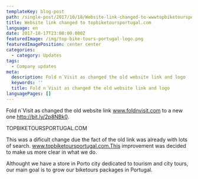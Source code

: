 ```yaml
---
templateKey: blog-post
path: /single-post/2017/10/18/Website-link-changed-to-wwwtopbiketoursportugalcom
title: Website link changed to topbiketoursportugal.com
language: en
date: 2017-10-17T23:00:00.000Z
featuredImage: /img/top-bike-tours-portugal-logo.png
featuredImagePosition: center center
categories:
  - category: Updates
tags:
  - Company updates
meta:
  description: Fold n´Visit as changed the old website link and logo
  keywords: ''
  title: Fold n´Visit as changed the old website link and logo
languagePages: []
---
```

Fold n´Visit as changed the old website link www.foldnvisit.com to a new one http://bit.ly/2p8NBk0.

TOPBIKETOURSPORTUGAL.COM

This was a dificult change due the fact of the old link was already with lots of search. www.topbiketoursportugal.com.This improvement was decided to make us more clear in what we do.

Althought we have a store in Porto city dedicated to tourism and city tours, our main goal is to grow our biketours packages in Portugal.
